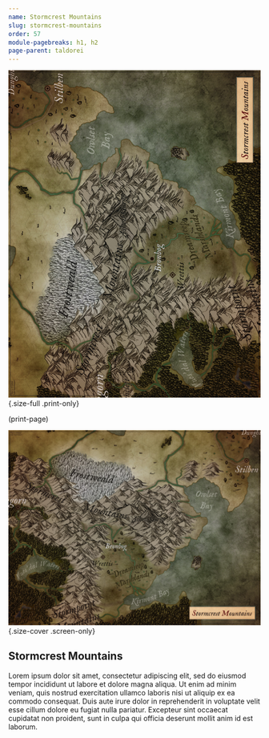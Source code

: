 ```yaml
---
name: Stormcrest Mountains
slug: stormcrest-mountains
order: 57
module-pagebreaks: h1, h2
page-parent: taldorei
---
```

![?](assets/img/MrFarland-Exandria_800-2_region-stormcrest_mountains-3300x2550-rotated.jpg){.size-full .print-only}

(print-page)

![?](assets/img/MrFarland-Exandria_800-2_region-stormcrest_mountains-3300x2550.jpg){.size-cover .screen-only}

## Stormcrest Mountains
Lorem ipsum dolor sit amet, consectetur adipiscing elit, sed do eiusmod tempor incididunt ut labore et dolore magna aliqua. Ut enim ad minim veniam, quis nostrud exercitation ullamco laboris nisi ut aliquip ex ea commodo consequat. Duis aute irure dolor in reprehenderit in voluptate velit esse cillum dolore eu fugiat nulla pariatur. Excepteur sint occaecat cupidatat non proident, sunt in culpa qui officia deserunt mollit anim id est laborum.
